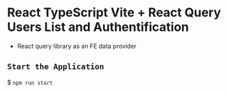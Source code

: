 # React TypeScript Vite + React Query Users List and Authentification

- React query library as an FE data provider

## `Start the Application`

$ `npm run start`